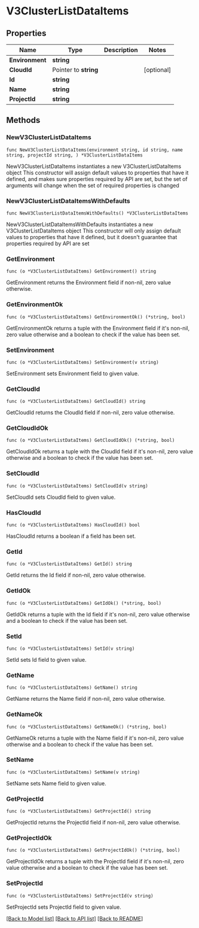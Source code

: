 # V3ClusterListDataItems

## Properties

Name | Type | Description | Notes
------------ | ------------- | ------------- | -------------
**Environment** | **string** |  | 
**CloudId** | Pointer to **string** |  | [optional] 
**Id** | **string** |  | 
**Name** | **string** |  | 
**ProjectId** | **string** |  | 

## Methods

### NewV3ClusterListDataItems

`func NewV3ClusterListDataItems(environment string, id string, name string, projectId string, ) *V3ClusterListDataItems`

NewV3ClusterListDataItems instantiates a new V3ClusterListDataItems object
This constructor will assign default values to properties that have it defined,
and makes sure properties required by API are set, but the set of arguments
will change when the set of required properties is changed

### NewV3ClusterListDataItemsWithDefaults

`func NewV3ClusterListDataItemsWithDefaults() *V3ClusterListDataItems`

NewV3ClusterListDataItemsWithDefaults instantiates a new V3ClusterListDataItems object
This constructor will only assign default values to properties that have it defined,
but it doesn't guarantee that properties required by API are set

### GetEnvironment

`func (o *V3ClusterListDataItems) GetEnvironment() string`

GetEnvironment returns the Environment field if non-nil, zero value otherwise.

### GetEnvironmentOk

`func (o *V3ClusterListDataItems) GetEnvironmentOk() (*string, bool)`

GetEnvironmentOk returns a tuple with the Environment field if it's non-nil, zero value otherwise
and a boolean to check if the value has been set.

### SetEnvironment

`func (o *V3ClusterListDataItems) SetEnvironment(v string)`

SetEnvironment sets Environment field to given value.


### GetCloudId

`func (o *V3ClusterListDataItems) GetCloudId() string`

GetCloudId returns the CloudId field if non-nil, zero value otherwise.

### GetCloudIdOk

`func (o *V3ClusterListDataItems) GetCloudIdOk() (*string, bool)`

GetCloudIdOk returns a tuple with the CloudId field if it's non-nil, zero value otherwise
and a boolean to check if the value has been set.

### SetCloudId

`func (o *V3ClusterListDataItems) SetCloudId(v string)`

SetCloudId sets CloudId field to given value.

### HasCloudId

`func (o *V3ClusterListDataItems) HasCloudId() bool`

HasCloudId returns a boolean if a field has been set.

### GetId

`func (o *V3ClusterListDataItems) GetId() string`

GetId returns the Id field if non-nil, zero value otherwise.

### GetIdOk

`func (o *V3ClusterListDataItems) GetIdOk() (*string, bool)`

GetIdOk returns a tuple with the Id field if it's non-nil, zero value otherwise
and a boolean to check if the value has been set.

### SetId

`func (o *V3ClusterListDataItems) SetId(v string)`

SetId sets Id field to given value.


### GetName

`func (o *V3ClusterListDataItems) GetName() string`

GetName returns the Name field if non-nil, zero value otherwise.

### GetNameOk

`func (o *V3ClusterListDataItems) GetNameOk() (*string, bool)`

GetNameOk returns a tuple with the Name field if it's non-nil, zero value otherwise
and a boolean to check if the value has been set.

### SetName

`func (o *V3ClusterListDataItems) SetName(v string)`

SetName sets Name field to given value.


### GetProjectId

`func (o *V3ClusterListDataItems) GetProjectId() string`

GetProjectId returns the ProjectId field if non-nil, zero value otherwise.

### GetProjectIdOk

`func (o *V3ClusterListDataItems) GetProjectIdOk() (*string, bool)`

GetProjectIdOk returns a tuple with the ProjectId field if it's non-nil, zero value otherwise
and a boolean to check if the value has been set.

### SetProjectId

`func (o *V3ClusterListDataItems) SetProjectId(v string)`

SetProjectId sets ProjectId field to given value.



[[Back to Model list]](../README.md#documentation-for-models) [[Back to API list]](../README.md#documentation-for-api-endpoints) [[Back to README]](../README.md)


